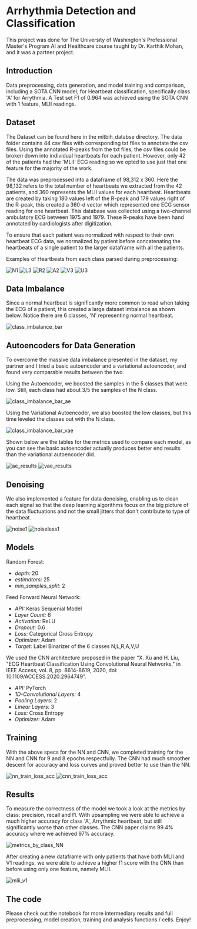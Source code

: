 # Arrhythmia Detection and Classification

This project was done for The University of Washington's Professional Master's Program AI and Healthcare course taught by Dr. Karthik Mohan, and it was a partner project.

## Introduction

Data preprocessing, data generation, and model training and comparison, including a SOTA CNN model, for Heartbeat classification, specifically class 'A' for Arrythmia. A Test set F1 of 0.964 was achieved using the SOTA CNN with 1 feature, MLII readings.

## Dataset

The Dataset can be found here in the mitbih_databse directory. The data folder contains 44 csv files with corresponding txt files to annotate the csv files. Using the annotated R-peaks from the txt files, the csv files could be broken down into individual heartbeats for each patient. However, only 42 of the patients had the 'MLII' ECG reading so we opted to use just that one feature for the majority of the work.

The data was preprocessed into a dataframe of 98,312 x 360. Here the 98,132 refers to the total number of heartbeats we extracted from the 42 patients, and 360 represents the MLII values for each heartbeat. Heartbeats are created by taking 180 values left of the R-peak and 179 values right of the R-peak, this created a 360-d vector which represented one ECG sensor reading for one heartbeat. This database was collected using a two-channel ambulatory ECG between 1975 and 1979. These R-peaks have been hand annotated by cardiologists after digitization. 

To ensure that each patient was normalized with respect to their own heartbeat ECG data, we normalized by patient before concatenating the heartbeats of a single patient to the larger dataframe with all the patients. 

Examples of Heartbeats from each class parsed during preprocessing:

![N1](https://user-images.githubusercontent.com/72525765/178573451-572cd337-36bf-4eb1-bc46-b31593ec725d.PNG)
![L3](https://user-images.githubusercontent.com/72525765/178573450-99de9978-9371-49f2-b41f-252ad2b4ac19.PNG)
![R2](https://user-images.githubusercontent.com/72525765/178573443-2c830248-e5fe-4aab-a88c-853e7fe9649a.PNG)
![A2](https://user-images.githubusercontent.com/72525765/178573449-281845af-0082-4c9f-a5d0-31e553ec08b9.PNG)
![V3](https://user-images.githubusercontent.com/72525765/178573446-f1c7b4d1-08b7-4e04-83f8-d6c8dbb53587.PNG)
![U3](https://user-images.githubusercontent.com/72525765/178573445-a25992ce-d74e-4aac-b722-fa6ba19d394f.PNG)

## Data Imbalance

Since a normal heartbeat is significantly more common to read when taking the ECG of a patient, this created a large dataset imbalance as shown below. Notice there are 6 classes, 'N' representing normal heartbeat.

![class_imbalance_bar](https://user-images.githubusercontent.com/72525765/178570295-b89dda09-f9e4-4189-a562-94b8d27fd7fb.png)

## Autoencoders for Data Generation

To overcome the massive data imbalance presented in the dataset, my partner and I  tried a basic autoencoder and a variational autoencoder, and found very comparable results between the two. 

Using the Autoencoder, we boosted the samples in the 5 classes that were low. Still, each class had about 3/5 the samples of the N class. 

![class_imbalance_bar_ae](https://user-images.githubusercontent.com/72525765/178571253-d87559dc-3560-4e70-99d5-9bf245e97367.png)

Using the Variational Autoencoder, we also boosted the low classes, but this time leveled the classes out with the N class. 

![class_imbalance_bar_vae](https://user-images.githubusercontent.com/72525765/178571755-da686501-1fbc-4ecd-bc75-a2f3f0237b8e.png)

Shown below are the tables for the metrics used to compare each model, as you can see the basic autoencoder actually produces better end results than the variational autoencoder did.

![ae_results](https://user-images.githubusercontent.com/72525765/178572200-9da593bd-69b9-4241-a9f4-c179987e66bb.PNG)
![vae_results](https://user-images.githubusercontent.com/72525765/178572212-1d3ca8d7-c5b8-45a1-b431-cca9ad40436d.PNG)

## Denoising

We also implemented a feature for data denoising, enabling us to clean each signal so that the deep learning algorithms focus on the big picture of the data fluctuations and not the small jitters that don't contribute to type of heartbeat.

![noise1](https://user-images.githubusercontent.com/72525765/178575330-7cf91311-28f8-47e2-9e81-945e8f0d29ed.PNG)
![noiseless1](https://user-images.githubusercontent.com/72525765/178575327-2046b793-9147-4dca-84a5-c1cfca719f79.PNG)

## Models

Random Forest:
- *depth:* 20
- *estimators:* 25
- *min_samples_split:* 2

Feed Forward Neural Network:
- *API:* Keras Sequenial Model
- *Layer Count:* 6
- *Activation:* ReLU
- *Dropout:* 0.6
- *Loss:* Categorical Cross Entropy
- *Optimizer:* Adam
- *Target:* Label Binarizer of the 6 classes N,L,R,A,V,U

We used the CNN architecture proposed in the paper “X. Xu and H. Liu, "ECG Heartbeat
Classification Using Convolutional Neural Networks," in IEEE Access, vol. 8, pp. 8614-8619,
2020, doi: 10.1109/ACCESS.2020.2964749”.
- *API:* PyTorch
- *1D-Convolutional Layers:* 4
- *Pooling Layers:* 2
- *Linear Layers:* 3
- *Loss:* Cross Entropy
- *Optimizer:* Adam

## Training
With the above specs for the NN and CNN, we completed training for the NN and CNN for 9 and 8 epochs respectfully. The CNN had much smoother descent for accuracy and loss curves and proved better to use than the NN. 

![nn_train_loss_acc](https://user-images.githubusercontent.com/72525765/178577326-7bf1f0be-6987-4ecf-a4d2-263adc0ffc40.PNG)
![cnn_train_loss_acc](https://user-images.githubusercontent.com/72525765/178577347-14b86009-5f5d-47bc-8a74-f4adb4e5e3d9.PNG)

## Results

To measure the correctness of the model we took a look at the metrics by class: precision, recall and f1. With upsampling we were able to achieve a much higher accuracy for class 'A', Arrythmic heartbeat, but still significantly worse than other classes. The CNN paper claims 99.4% accuracy where we achieved 97% accuracy. 

![metrics_by_class_NN](https://user-images.githubusercontent.com/72525765/178577557-de8b595a-2570-450e-92be-42c935a1fa2b.PNG)

After creating a new dataframe with only patients that have both MLII and V1 readings, we were able to achieve a higher f1 score with the CNN than before using only one feature, namely MLII. 

![mlii_v1](https://user-images.githubusercontent.com/72525765/178578082-339a0aca-8fa0-4637-b1aa-1908c096199b.PNG)

## The code

Please check out the notebook for more intermediary results and full preprocessing, model creation, training and analysis functions / cells. Enjoy!

